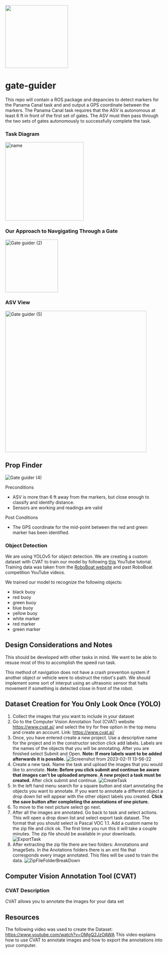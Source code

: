 <img src="https://user-images.githubusercontent.com/92492605/201941889-f4a18508-506d-4b2e-bd12-ac9e4553c2b9.png" width="200" height="200" />

# gate-guider

This repo will contain a ROS package and depancies to detect markers for the Panama Canal task and and output a GPS coordinate between the markers. The Panama Canal task requires that the ASV is autonomous at least 6 ft in front of the first set of gates. The ASV must then pass through the two sets of gates autonomously to successfully complete the task.

### Task Diagram

<img width="250" alt="name" src="https://user-images.githubusercontent.com/90921913/218113264-a1950a63-6b9e-47cd-97b8-9a09e15f3a64.png">

### Our Approach to Navgigating Through a Gate
<img width="168" alt="Gate guider (2)" src="https://user-images.githubusercontent.com/90921913/218120101-fbbb201d-221b-476f-aaef-461a2740ebe4.png">

### ASV View
<img width="450" alt="Gate guider (5)" src="https://user-images.githubusercontent.com/90921913/218119700-2aeac8f8-c393-4f90-a469-4437ca8de756.png">


## Prop Finder

![Gate guider (4)](https://user-images.githubusercontent.com/90921913/218108712-39d3538a-af41-429b-a17b-d92df176a49f.png) 

Preconditions
- ASV is more than 6 ft away from the markers, but close enough to classify and identify distance.
- Sensors are working and readings are valid

Post Conditions
- The GPS coordinate for the mid-point between the red and green marker has been identified.

### Object Detection

We are using YOLOv5 for object detection. We are creating a custom dataset with CVAT to train our model by following [this](https://www.youtube.com/watch?v=OMgQ2JzOAWA) YouTube tutorial. Training data was taken from the [RoboBoat website](https://roboboat.org) and past RoboBoat competition YouTube videos. 

We trained our model to recognize the following objects:
- black buoy
- red buoy 
- green buoy
- blue buoy
- yellow buoy
- white marker
- red marker
- green marker

## Design Considerations and Notes

This should be developed with other tasks in mind. We want to be able to resuse most of this to accomplish the speed run task. 

This method of navigation does not have a crash prevention system if another object or vehicle were to obstruct the robot's path. We should implement some sort of interput using an ultrasonic sensor that halts movement if something is detected close in front of the robot.  



## Dataset Creation for You Only Look Once (YOLO)

1. Collect the images that you want to include in your dataset 
2. Go to the Computer Vision Annotation Tool (CVAT) website https://www.cvat.ai/ and select the try for free option in the top menu and create an account. Link: https://www.cvat.ai/ 
3. Once, you have entered create a new project. Use a descriptive name for the project and in the constructor section click add labels. Labels are the  names of the objects that you will be annotating. After you are finished select Submit and Open. **Note: If more labels want to be added afterwards it is possible.**
![Screenshot from 2023-02-11 13-56-22](https://user-images.githubusercontent.com/92492748/218272160-e0644138-3512-49bd-9d3e-ee2578bcd6e2.png)
4. Create a new task. Name the task and upload the images that you would like to annotate. **Note: Before you click submit and continue be aware that images can't be uploaded anymore. A new project a task must be created.** After click submit and continue.
![CreateTask](https://user-images.githubusercontent.com/92492748/218272508-407e444b-0430-4ed6-9503-e93212909beb.png)
5. In the left hand menu search for a square button and start annotating the objects you want to annotate. If you want to annotate a different object a drop down list will appear with the other object labels you created. **Click the save button after completing the annotations of one picture.**
6. To move to the next picture select go next.
7. After all the images are annotated. Go back to task and select actions. This will open a drop down list and select export task dataset. The format that you should select is Pascal VOC 1.1. Add a custom name to the zip file and click ok. The first time you run this it will take a couple minutes. The zip file should be available in your downloads.
![ExportTask](https://user-images.githubusercontent.com/92492748/218272866-1e55c90d-7caf-40a4-9cc7-58c7fc2c525b.png)
8. After extracting the zip file there are two folders: Annotations and ImageSets. In the Anotations folders there is an xml file that corresponds every image annotated. This files will be used to train the data. 
![ZipFileFolderBreakDown](https://user-images.githubusercontent.com/92492748/218273002-60398ab4-12a6-4c2f-a2c6-9764931c44c6.png)


## Computer Vision Annotation Tool (CVAT)
### CVAT Description
CVAT allows you to annotate the images for your data set



## Resources
The following video was used to create the Dataset: https://www.youtube.com/watch?v=OMgQ2JzOAWA
This video explains how to use CVAT to annotate images and how to export the annotations into your computer.

